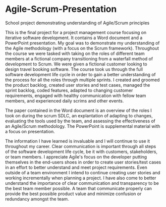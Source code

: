 # Agile-Scrum-Presentation
School project demonstrating understanding of Agile/Scrum principles

This is the final project for a project management course focusing on iterative software development. It contains a Word document and a PowerPoint presentation. My goal was to demonstrate my understanding of the Agile methodology (with a focus on the Scrum framework). Throughout the course we were tasked with taking on the roles of different team members at a fictional company transitioning from a waterfall method of development to Scrum. We were given a fictional customer looking to design travel booking software. The course took us through the full software development life cycle in order to gain a better understanding of the process for all the roles through multiple sprints. I created and groomed the product backlog, created user stories and test cases, managed the sprint backlog, coded features, adapted to changing customer requirements, engaged with healthy communication with fellow team members, and experienced daily scrims and other events. 

The paper contained in the Word document is an overview of the roles I took on during the scrum SDLC, an explantation of adapting to changes, evaluating the tools used by the team, and assessing the effectiveness of an Agile/Scrum methodology. The PowerPoint is supplemental material with a focus on presentation.

The information I have learned is invaluable and I will continue to use it throughout my career. Clear communication is important through all steps of the software development life cycle, be it with customers, stakeholders, or team members. I appreciate Agile's focus on the developer putting themselves in the end-users shoes in order to create user stories/test cases in an effort to better understand and meet project requirements. Even outside of a team environment I intend to continue creating user stories and working incrementally when planning a project. I have also come to better understand the importance of clear communication and transparency to be the best team member possible. A team that communicate properly can provide the best possible product value and minimize confusion or redundancy amongst the team.

